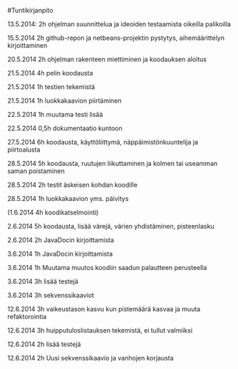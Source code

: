#Tuntikirjanpito

13.5.2014: 2h ohjelman suunnittelua ja ideoiden testaamista oikeilla palikoilla

15.5.2014 2h github-repon ja netbeans-projektin pystytys, aihemäärittelyn kirjoittaminen

20.5.2014 2h ohjelman rakenteen miettiminen ja koodauksen aloitus

21.5.2014 4h pelin koodausta

21.5.2014 1h testien tekemistä

21.5.2014 1h luokkakaavion piirtäminen

22.5.2014 1h muutama testi lisää

22.5.2014 0,5h dokumentaatio kuntoon

27.5.2014 6h koodausta, käyttöliittymä, näppäimistönkuuntelija ja piirtoalusta

28.5.2014 5h koodausta, ruutujen liikuttaminen ja kolmen tai useamman saman poistaminen

28.5.2014 2h testit äskeisen kohdan koodille

28.5.2014 1h luokkakaavion yms. päivitys

(1.6.2014 4h koodikatselmointi)

2.6.2014 5h koodausta, lisää värejä, värien yhdistäminen, pisteenlasku

2.6.2014 2h JavaDocin kirjoittamista

3.6.2014 1h JavaDocin kirjoittamista

3.6.2014 1h Muutama muutos koodiin saadun palautteen perusteella

3.6.2014 3h lisää testejä

3.6.2014 3h sekvenssikaaviot

12.6.2014 3h vaikeustason kasvu kun pistemäärä kasvaa ja muuta refaktorointia

12.6.2014 3h huipputuloslistauksen tekemistä, ei tullut valmiiksi

12.6.2014 2h lisää testejä

12.6.2014 2h Uusi sekvenssikaavio ja vanhojen korjausta

